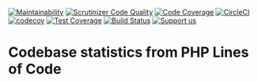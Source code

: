 [![Maintainability](https://api.codeclimate.com/v1/badges/55c8967ef25e37182e3d/maintainability)](https://codeclimate.com/github/Firesphere/silverstripe-solr-search/maintainability)
[![Scrutinizer Code Quality](https://scrutinizer-ci.com/g/Firesphere/silverstripe-solr-search/badges/quality-score.png?b=primary)](https://scrutinizer-ci.com/g/Firesphere/silverstripe-solr-search/?branch=primary)
[![Code Coverage](https://scrutinizer-ci.com/g/Firesphere/silverstripe-solr-search/badges/coverage.png?b=primary)](https://scrutinizer-ci.com/g/Firesphere/silverstripe-solr-search/?branch=primary)
[![CircleCI](https://circleci.com/gh/Firesphere/silverstripe-solr-search/tree/primary.svg?style=svg)](https://circleci.com/gh/Firesphere/silverstripe-solr-search/tree/primary)
[![codecov](https://codecov.io/gh/Firesphere/silverstripe-solr-search/branch/primary/graph/badge.svg)](https://codecov.io/gh/Firesphere/silverstripe-solr-search)
[![Test Coverage](https://api.codeclimate.com/v1/badges/55c8967ef25e37182e3d/test_coverage)](https://codeclimate.com/github/Firesphere/silverstripe-solr-search/test_coverage)
[![Build Status](https://scrutinizer-ci.com/g/Firesphere/silverstripe-solr-search/badges/build.png?b=primary)](https://scrutinizer-ci.com/g/Firesphere/silverstripe-solr-search/build-status/primary)
[![Support us](https://enjoy.gitstore.app/repositories/badge-Firesphere/silverstripe-solr-search.svg)](https://enjoy.gitstore.app/repositories/Firesphere/silverstripe-solr-search)

# Codebase statistics from PHP Lines of Code

